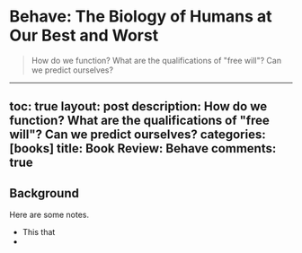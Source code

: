 # Behave: The Biology of Humans at Our Best and Worst
> How do we function? What are the qualifications of "free will"? Can we predict ourselves?
---
toc: true
layout: post
description: How do we function? What are the qualifications of "free will"? Can we predict ourselves?
categories: [books]
title: Book Review: Behave
comments: true
---

## Background

Here are some notes.
- This that
- 
